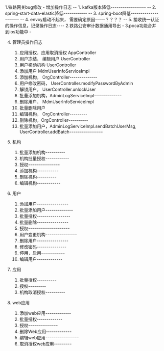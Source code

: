 1.铁路网关bug修改
	-	增加操作日志
	--  1. kafka版本降低------------------
	--  2. spring-start-data-elastic降低------------
	--  3. spring-boot降低---------------------
	--  4. envoy启动不起来， 需要确定原因-----？？？？
	--  5. 接收统一认证的操作信息，记录操作日志----
2.铁路公安审计数据通用导出
	- 
3.poca功能合并到ios功能中
	- 
	
4. 管理员操作日志
	1. 应用授权，应用取消授权 AppController
	2. 用户冻结， 编辑用户 UserController
	3. 用户移动机构 UserController
	4. 添加用户 MdmUserInfoServiceImpl
	5. 添加机构， OrgController--------------
	6. 用户修改密码， UserController.modifyPasswordByAdmin
	7. 解锁用户， UserController.unlockUser
	8. 批量添加机构，AdminLogServiceImpl--------------
	9. 删除用户， MdmUserInfoServiceImpl
	10. 批量删除用户
	11. 编辑机构， OrgController---------
	12. 删除机构，OrgController----------
	13. 批量添加用户，AdminLogServiceImpl.sendBatchUserMsg, UserController.addBatch-----------------

5. 机构
	1. 批量添加机构----------
	2. 机构批量授权------------
	3. 授权----------------
	4. 添加机构-----------
	5. 删除机构----------
	6. 编辑机构------------
6. 用户
	1. 添加用户----------------
	2. 批量添加用户--------------
	3. 批量授权-----------------
	4. 批量删除----------------
	5. 授权---------------------
	6. 用户变更机构----------------
	7. 删除用户----------------
	8. 修改密码---------------
	9. 停用，启用------------
	10. 编辑用户-------------
7. 应用
	1. 批量授权----------
	2. 授权---------
	3. 机构取消授权----------
8. web应用
	1. 添加web应用-------------
	2. 批量授权-------------
	3. 授权---------------
	4. 删除Web应用-------------
	5. 编辑web应用-----------------
	6. 取消授权web应用---------